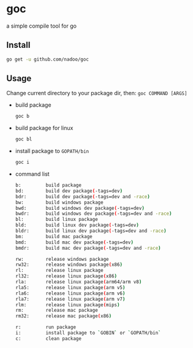 # goc

a simple compile tool for go

## Install

```bash
go get -u github.com/nadoo/goc
```

## Usage

Change current directory to your package dir, then: `goc COMMAND [ARGS]`

- build package
    ```bash
    goc b
    ```

- build package for linux
    ```bash
    goc bl
    ```

- install package to `GOPATH/bin`
    ```bash
    goc i
    ```

- command list
    ```bash
    b:         build package
    bd:        build dev package(-tags=dev)
    bdr:       build dev package(-tags=dev and -race)
    bw:        build windows package
    bwd:       build windows dev package(-tags=dev)
    bwdr:      build windows dev package(-tags=dev and -race)
    bl:        build linux package
    bld:       build linux dev package(-tags=dev)
    bldr:      build linux dev package(-tags=dev and -race)
    bm:        build mac package
    bmd:       build mac dev package(-tags=dev)
    bmdr:      build mac dev package(-tags=dev and -race)

    rw:        release windows package
    rw32:      release windows package(x86)
    rl:        release linux package
    rl32:      release linux package(x86)
    rla:       release linux package(arm64/arm v8)
    rla5:      release linux package(arm v5)
    rla6:      release linux package(arm v6)
    rla7:      release linux package(arm v7)
    rlm:       release linux package(mips)
    rm:        release mac package
    rm32:      release mac package(x86)

    r:         run package
    i:         install package to `GOBIN` or `GOPATH/bin`
    c:         clean package
    ```